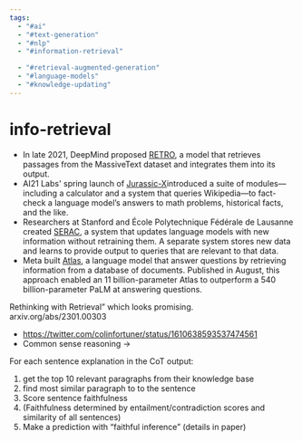 ```yaml
---
tags:
  - "#ai"
  - "#text-generation"
  - "#nlp"
  - "#information-retrieval"

  - "#retrieval-augmented-generation"
  - "#language-models"
  - "#knowledge-updating"
---
```

# info-retrieval

- In late 2021, DeepMind proposed [RETRO](https://www.deeplearning.ai/the-batch/large-language-models-shrink/), a model that retrieves passages from the MassiveText dataset and integrates them into its output.
- AI21 Labs' spring launch of [Jurassic-X](https://www.deeplearning.ai/the-batch/neural-nets-rules-truer-text/)introduced a suite of modules—including a calculator and a system that queries Wikipedia—to fact-check a language model’s answers to math problems, historical facts, and the like.
- Researchers at Stanford and École Polytechnique Fédérale de Lausanne created [SERAC](https://www.deeplearning.ai/the-batch/update-any-language-model/), a system that updates language models with new information without retraining them. A separate system stores new data and learns to provide output to queries that are relevant to that data.
- Meta built [Atlas](https://www.deeplearning.ai/the-batch/how-small-language-models-can-perform-specialized-tasks/), a language model that answer questions by retrieving information from a database of documents. Published in August, this approach enabled an 11 billion-parameter Atlas to outperform a 540 billion-parameter PaLM at answering questions.

Rethinking with Retrieval” which looks promising.  
arxiv.org/abs/2301.00303

- https://twitter.com/colinfortuner/status/1610638593537474561
- Common sense reasoning ->

For each sentence explanation in the CoT output:

1. get the top 10 relevant paragraphs from their knowledge base
2. find most similar paragraph to to the sentence
3. Score sentence faithfulness
4. (Faithfulness determined by entailment/contradiction scores and similarity of all sentences)
5. Make a prediction with “faithful inference” (details in paper)
